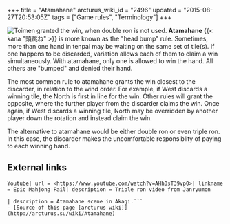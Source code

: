 +++
title = "Atamahane"
arcturus_wiki_id = "2496"
updated = "2015-08-27T20:53:05Z"
tags = ["Game rules", "Terminology"]
+++

![Toimen granted [the win](http://tenhou.net/0/?log=2015011712gm-000b-18445-4f89034e&tw=0&ts=4), when double ron is not used.](Atama_ron.png "Toimen granted the win, when double ron is not used.")
**Atamahane** {{< kana "頭跳ね" >}} is more known as the "head bump" rule. Sometimes, more than one
hand in tenpai may be waiting on the same set of tile(s). If one happens to be discarded, variation
allows each of them to claim a win simultaneously. With atamahane, only one is allowed to win the
hand. All others are "bumped" and denied their hand.

The most common rule to atamahane grants the win closest to the discarder, in relation to the wind
order. For example, if West discards a winning tile, the North is first in line for the win. Other
rules will grant the opposite, where the further player from the discarder claims the win. Once
again, if West discards a winning tile, North may be overridden by another player down the rotation
and instead claim the win.

The alternative to atamahane would be either double ron or even triple ron. In this case, the
discarder makes the uncomfortable responsiblity of paying to each winning hand.

## External links

`Youtube| url = <https://www.youtube.com/watch?v=AHh0sT39vp0>| linkname = Epic Mahjong Fail| description = Triple ron video from Janryumon`

````Youtube| url = <https://www.youtube.com/watch?v=xIOzGhaz2sg>| linkname = Washizu Goes Through a Variety of motions
| description = Atamahane scene in Akagi.```
- [Source of this page [arcturus wiki]](http://arcturus.su/wiki/Atamahane)
````
